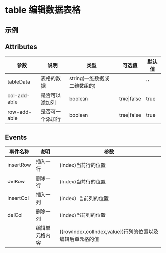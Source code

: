 # table 编辑数据表格

## 示例

<edit-table-data />



## Attributes

| 参数         | 说明             | 类型                         | 可选值      | 默认值 |
| ------------ | ---------------- | ---------------------------- | ----------- | ------ |
| tableData    | 表格的数据       | string(一维数据或二维数组的) |             | ''     |
| col-add-able | 是否可以添加列   | boolean                      | true\|false | true   |
| row-add-able | 是否可一个添加行 | boolean                      | true\|false | true   |



## Events

| 事件名称  | 说明           | 参数                                                      |
| --------- | -------------- | --------------------------------------------------------- |
| insertRow | 插入一行       | (index)当前行的位置                                       |
| delRow    | 删除一行       | (index)当前行的位置                                       |
| insertCol | 插入一列       | (index）当前列的位置                                      |
| delCol    | 删除一列       | (index)当前列的位置                                       |
|           | 编辑单元格内容 | ({rowIndex,colIndex,value})行列的位置以及编辑后单元格的值 |

